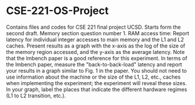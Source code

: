 # CSE-221-OS-Project
Contains files and codes for CSE 221 final project UCSD. 
Starts form the second draft. Memory section question number 1. 
RAM access time: Report latency for individual integer accesses to main memory and the L1 and L2 caches. Present results as a graph with the x-axis as the log of the size of the memory region accessed, and the y-axis as the average latency. Note that the lmbench paper is a good reference for this experiment. In terms of the lmbench paper, measure the "back-to-back-load" latency and report your results in a graph similar to Fig. 1 in the paper. You should not need to use information about the machine or the size of the L1, L2, etc., caches when implementing the experiment; the experiment will reveal these sizes. In your graph, label the places that indicate the different hardware regimes (L1 to L2 transition, etc.).

